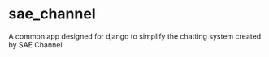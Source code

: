 sae_channel
===========

A common app designed for django to simplify the chatting system created by SAE Channel
